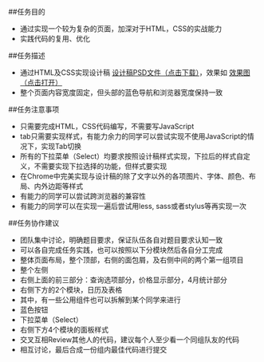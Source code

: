 ##任务目的

* 通过实现一个较为复杂的页面，加深对于HTML，CSS的实战能力
* 实践代码的复用、优化

##任务描述

* 通过HTML及CSS实现设计稿 [设计稿PSD文件（点击下载）](http://7xrp04.com1.z0.glb.clouddn.com/task_1_9_1.psd)，效果如 [效果图（点击打开）](http://7xrp04.com1.z0.glb.clouddn.com/task_1_9_2.jpg)
* 整个页面内容宽度固定，但头部的蓝色导航和浏览器宽度保持一致

##任务注意事项

* 只需要完成HTML，CSS代码编写，不需要写JavaScript
* tab只需要实现样式，有能力余力的同学可以尝试实现不使用JavaScript的情况下，实现Tab切换
* 所有的下拉菜单（Select）均要求按照设计稿样式实现，下拉后的样式自定义，不需要实现下拉选择的功能，但样式要实现
* 在Chrome中完美实现与设计稿的除了文字以外的各项图片、字体、颜色、布局、内外边距等样式
* 有能力的同学可以尝试跨浏览器的兼容性
* 有能力的同学可以在实现一遍后尝试用less, sass或者stylus等再实现一次

##任务协作建议

* 团队集中讨论，明确题目要求，保证队伍各自对题目要求认知一致
* 可以各自完成任务实践，也可以按照以下分模块然后各自分工完成
* 整体页面布局，整个顶部，右侧的面包屑，及右侧中间的两个第一组项目
* 整个左侧
* 右侧上面的前三部分：查询选项部分，价格显示部分，4月统计部分
* 右侧下方的2个模块，日历及表格
* 其中，有一些公用组件也可以拆解到某个同学来进行
* 蓝色按钮
* 下拉菜单（Select）
* 右侧下方4个模块的面板样式
* 交叉互相Review其他人的代码，建议每个人至少看一个同组队友的代码
* 相互讨论，最后合成一份组内最佳代码进行提交